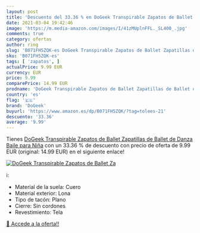 ```yaml
---
layout: post
title: 'Descuento del 33.36 % en DoGeek Transpirable Zapatos de Ballet Za'
date: 2021-03-04 19:42:46
image: 'https://m.media-amazon.com/images/I/41zMUplnFFL._SL400_.jpg'
comments: true
category: ofertas
author: ring
slug: 'B071FH5ZQK-es DoGeek Transpirable Zapatos de Ballet Zapatillas de Ballet...'
sku: 'B071FH5ZQK-es'
tags: [ 'zapatos', ]
actualPrice: 9.99 EUR
currency: EUR
price: 9.99
comparePrice: 14.99 EUR
prodname: 'DoGeek Transpirable Zapatos de Ballet Zapatillas de Ballet de Danza Baile para Niña'
country: 'es'
flag: '🇪🇸'
brand: 'DoGeek'
buyurl: 'https://www.amazon.es/dp/B071FH5ZQK/?tag=tolees-21'
descuento: '33.36'
average: '9.99'
---
```


Tienes [DoGeek Transpirable Zapatos de Ballet Zapatillas de Ballet de Danza Baile para Niña](https://www.amazon.es/dp/B071FH5ZQK/?tag=tolees-21) con un 33.36 % de descuento con precio de oferta de 9.99 EUR (original: 14.99 EUR) en el siguiente enlace!

[![DoGeek Transpirable Zapatos de Ballet Za](https://m.media-amazon.com/images/I/41zMUplnFFL._SL400_.jpg)](https://www.amazon.es/dp/B071FH5ZQK/?tag=tolees-21)

ℹ️:

- Material de la suela: Cuero
- Material exterior: Lona
- Tipo de tacón: Plano
- Cierre: Sin cordones
- Revestimiento: Tela

[🛒 Accede a la oferta!!](https://www.amazon.es/dp/B071FH5ZQK/?tag=tolees-21)
